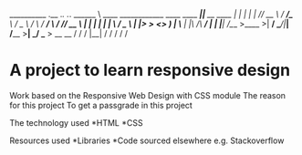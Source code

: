 __________                                           .__               ._. ._.
\______   \ ____   ____________   ____   ____   _____|__|__  __ ____   | | | |
 |       _// __ \ /  ___/\____ \ /  _ \ /    \ /  ___/  \  \/ // __ \  | | | |
 |    |   \  ___/ \___ \ |  |_> >  <_> )   |  \\___ \|  |\   /\  ___/   \|  \|
 |____|_  /\___  >____  >|   __/ \____/|___|  /____  >__| \_/  \___  >  __  __
        \/     \/     \/ |__|               \/     \/              \/   \/  \/

# A project to learn responsive design 
Work based on the Responsive Web Design with CSS module 
The reason for this project
To get a passgrade in this project

The technology used
*HTML *CSS

Resources used
*Libraries *Code sourced elsewhere e.g. Stackoverflow